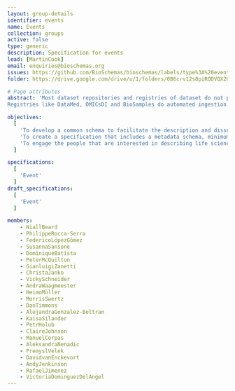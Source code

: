 ```yaml
---
layout: group-details
identifier: events
name: Events
collection: groups
active: false
type: generic
description: Specification for events
lead: [MartinCook]
email: enquiries@bioschemas.org
issues: https://github.com/BioSchemas/bioschemas/labels/type%3A%20event
folder: https://drive.google.com/drive/u/1/folders/0B6crv12s8piRODVQX2U2NHlkdXM

# Page attributes
abstract: 'Most dataset repositories and registries of dataset do not provide structured data easily crawlable by search engines.
Registries like DataMed, OMICsDI and BioSamples do automated ingestion of content mainly through APIs but not all the data repositories have a programmatic interface and the existing variety of programmatic interfaces are subject to changes which break integration workflows.'

objectives:
  [
    'To develop a common schema to facilitate the description and dissemination of life science events, using <a href="http://schema.org/">schema.org</a>.',
    'To create a specification that includes a metadata schema, minimum information guidelines and recommended vocabularies. It should also include documentation and examples about how to use the event schema.',
    'To engage the people that are interested in describing life science events to participate and shape the specification.'    
  ]

specifications:
  [
    'Event'
  ]
draft_specifications:
  [
    'Event'
  ]

members:
    - NiallBeard
    - PhilippeRocca-Serra
    - FedericoLópezGómez
    - SusannaSansone
    - DominiqueBatista
    - PeterMcQuilton
    - GianluigiZanetti
    - ChristaJanko
    - VickySchneider
    - AndraWaagmeester
    - HeimoMüller
    - MorrisSwertz
    - DanTimmons
    - AlejandraGonzalez-Beltran
    - KaisaSilander
    - PetrHolub
    - ClaireJohnson
    - ManuelCorpas
    - AleksandraNenadic
    - PremyslVelek
    - DavidvanEnckevort
    - AndyJenkinson
    - RafaelJimenez
    - VictoriaDominguezDelAngel   
---
```

